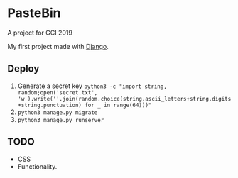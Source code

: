 # PasteBin

A project for GCI 2019

My first project made with [Django](https://www.djangoproject.com/).

## Deploy

1. Generate a secret key `python3 -c "import string, random;open('secret.txt', 'w').write(''.join(random.choice(string.ascii_letters+string.digits+string.punctuation) for _ in range(64)))"`
2. `python3 manage.py migrate`
3. `python3 manage.py runserver`

## TODO

- CSS
- Functionality.
